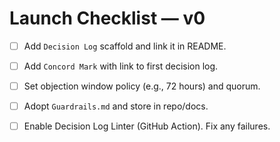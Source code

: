 <!-- status: stub; target: 150+ words -->
<!-- status: stub; target: 150+ words -->
# Launch Checklist — v0

- [ ] Add `Decision Log` scaffold and link it in README.
- [ ] Add `Concord Mark` with link to first decision log.
- [ ] Set objection window policy (e.g., 72 hours) and quorum.
- [ ] Adopt `Guardrails.md` and store in repo/docs.
- [ ] Enable Decision Log Linter (GitHub Action). Fix any failures.


